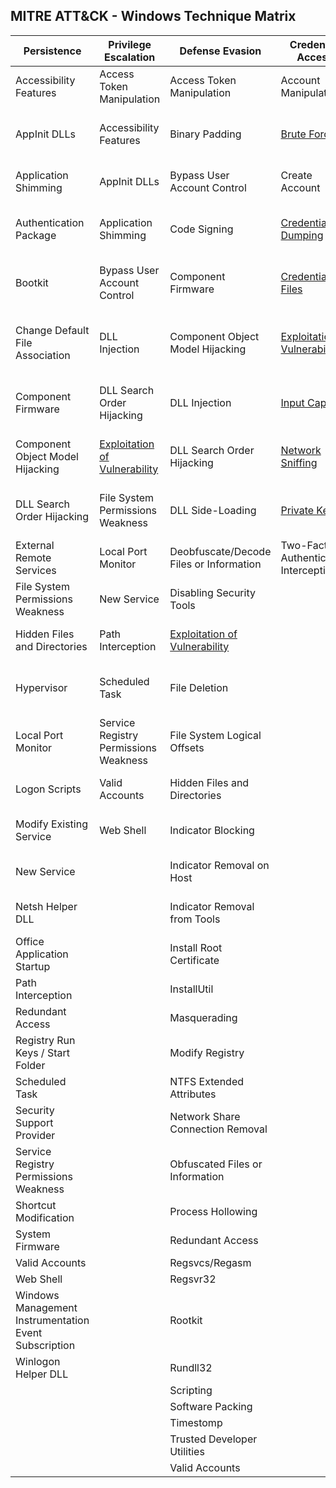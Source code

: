 ## MITRE ATT&CK - Windows Technique Matrix

| Persistence                                           | Privilege Escalation                                                                              | Defense Evasion                                                                                     | Credential Access                                                                                  | Discovery                                                                                                 | Lateral Movement                                                                                          | Execution                          | Collection                                                                               | Exfiltration                                  | Command and Control                                                       | 
|-------------------------------------------------------|---------------------------------------------------------------------------------------------------|-----------------------------------------------------------------------------------------------------|----------------------------------------------------------------------------------------------------|-----------------------------------------------------------------------------------------------------------|-----------------------------------------------------------------------------------------------------------|------------------------------------|------------------------------------------------------------------------------------------|-----------------------------------------------|---------------------------------------------------------------------------| 
| Accessibility Features                                | Access Token Manipulation                                                                         | Access Token Manipulation                                                                           | Account Manipulation                                                                               | [Account Discovery](Techniques/Discovery/Account_discovery.md)                                            | Application Deployment Software                                                                           | Application Shimming               | Audio Capture                                                                            | Automated Exfiltration                        | [Commonly Used Port](Techniques/Command_and_control/Commonly_used_port.md)| 
| AppInit DLLs                                          | Accessibility Features                                                                            | Binary Padding                                                                                      | [Brute Force](Techniques/Credential_access/Brute_force.md)                                         | Application Window Discovery                                                                              | [Exploitation of Vulnerability](Techniques/Lateral_movement/Exploitation_of_vulnerability.md)             | Command-Line Interface             | Automated Collection                                                                     | Data Compressed                               | Communication Through Removable Media                                     | 
| Application Shimming                                  | AppInit DLLs                                                                                      | Bypass User Account Control                                                                         | Create Account                                                                                     | [File and Directory Discovery](Techniques/Discovery/File_and_directory_discovery.md)                      | Logon Scripts                                                                                             | Execution through API              | Clipboard Data                                                                           | Data Encrypted                                | Connection Proxy                                                          | 
| Authentication Package                                | Application Shimming                                                                              | Code Signing                                                                                        | [Credential Dumping](Techniques/Credential_access/Credential_dumping.md)                           | [Network Service Scanning](Techniques/Discovery/Network_service_scanning.md)                              | [Pass the Hash](Techniques/Lateral_movement/Pass_the_hash.md)                                             | Execution through Module Load      | Data Staged                                                                              | Data Transfer Size Limits                     | Custom Command and Control Protocol                                       | 
| Bootkit                                               | Bypass User Account Control                                                                       | Component Firmware                                                                                  | [Credentials in Files](Techniques/Credential_access/Credentials_in_files.md)                       | [Network Share Discovery](Techniques/Discovery/Network_share_discovery.md)                                | [Pass the Ticket](Techniques/Lateral_movement/Pass_the_ticket.md)                                         | Graphical User Interface           | Data from Local System                                                                   | Exfiltration Over Alternative Protocol        | Custom Cryptographic Protocol                                             | 
| Change Default File Association                       | DLL Injection                                                                                     | Component Object Model Hijacking                                                                    | [Exploitation of Vulnerability](Techniques/Privilege_escalation/Exploitation_of_vulnerability.md)  | [Peripheral Device Discovery](Techniques/Discovery/Peripheral_device_discovery.md)                        | [Remote Desktop Protocol](Techniques/Lateral_movement/Remote_desktop_protocol.md)                         | InstallUtil                        | [Data from Network Shared Drive](Techniques/Collection/Data_from_network_shared_drive.md)| Exfiltration Over Command and Control Channel | Data Encoding                                                             | 
| Component Firmware                                    | DLL Search Order Hijacking                                                                        | DLL Injection                                                                                       | [Input Capture](Techniques/Credential_access/Input_capture.md)                                     | Permission Groups Discovery                                                                               | [Remote File Copy](Techniques/Lateral_movement/Remote_file_copy.md)                                       | PowerShell                         | Data from Removable Media                                                                | Exfiltration Over Other Network Medium        | Data Obfuscation                                                          | 
| Component Object Model Hijacking                      | [Exploitation of Vulnerability](Techniques/Privilege_escalation/Exploitation_of_vulnerability.md) | DLL Search Order Hijacking                                                                          | [Network Sniffing](Techniques/Credential_access/Network_sniffing.md)                               | Process Discovery                                                                                         | [Remote Services](Techniques/Lateral_movement/Remote_services.md)                                         | Process Hollowing                  | Email Collection                                                                         | Exfiltration Over Physical Medium             | Fallback Channels                                                         | 
| DLL Search Order Hijacking                            | File System Permissions Weakness                                                                  | DLL Side-Loading                                                                                    | [Private Keys](Techniques/Credential_access/Private_keys.md)                                       | [Query Registry](Techniques/Discovery/Query_registry.md)                                                  | [Replication Through Removable Media](Techniques/Lateral_movement/Replication_through_removable_media.md) | Regsvcs/Regasm                     | [Input Capture](Techniques/Collection/Input_capture.md)                                  | Scheduled Transfer                            | Multi-Stage Channels                                                      | 
| External Remote Services                              | Local Port Monitor                                                                                | Deobfuscate/Decode Files or Information                                                             | Two-Factor Authentication Interception                                                             | [Remote System Discovery](Techniques/Discovery/Remote_system_discovery.md)                                | Shared Webroot                                                                                            | Regsvr32                           | Screen Capture                                                                           |                                               | Multiband Communication                                                   | 
| File System Permissions Weakness                      | New Service                                                                                       | Disabling Security Tools                                                                            |                                                                                                    | Security Software Discovery                                                                               | [Taint Shared Content](Techniques/Lateral_movement/Taint_shared_content.md)                               | Rundll32                           | Video Capture                                                                            |                                               | Multilayer Encryption                                                     | 
| Hidden Files and Directories                          | Path Interception                                                                                 | [Exploitation of Vulnerability](Techniques/Privilege_escalation/Exploitation_of_vulnerability.md)   |                                                                                                    | System Information Discovery                                                                              | Third-party Software                                                                                      | Scheduled Task                     |                                                                                          |                                               | [Remote File Copy](Techniques/Command_and_control/Remote_file_copy.md)    | 
| Hypervisor                                            | Scheduled Task                                                                                    | File Deletion                                                                                       |                                                                                                    | [System Network Configuration Discovery](Techniques/Discovery/System_network_configuration_discovery.md)  | Windows Admin Shares                                                                                      | Scripting                          |                                                                                          |                                               | Standard Application Layer Protocol                                       | 
| Local Port Monitor                                    | Service Registry Permissions Weakness                                                             | File System Logical Offsets                                                                         |                                                                                                    | [System Network Connections Discovery](Techniques/Discovery/System_network_connections_discovery.md)      | Windows Remote Management                                                                                 | Service Execution                  |                                                                                          |                                               | Standard Cryptographic Protocol                                           | 
| Logon Scripts                                         | Valid Accounts                                                                                    | Hidden Files and Directories                                                                        |                                                                                                    | System Owner/User Discovery                                                                               |                                                                                                           | Third-party Software               |                                                                                          |                                               | Standard Non-Application Layer Protocol                                   | 
| Modify Existing Service                               | Web Shell                                                                                         | Indicator Blocking                                                                                  |                                                                                                    | System Service Discovery                                                                                  |                                                                                                           | Trusted Developer Utilities        |                                                                                          |                                               | Uncommonly Used Port                                                      | 
| New Service                                           |                                                                                                   | Indicator Removal on Host                                                                           |                                                                                                    | System Time Discovery                                                                                     |                                                                                                           | Windows Remote Management          |                                                                                          |                                               | Web Service                                                               | 
| Netsh Helper DLL                                      |                                                                                                   | Indicator Removal from Tools                                                                        |                                                                                                    |                                                                                                           |                                                                                                           | Windows Management Instrumentation |                                                                                          |                                               |                                                                           | 
| Office Application Startup                            |                                                                                                   | Install Root Certificate                                                                            |                                                                                                    |                                                                                                           |                                                                                                           |                                    |                                                                                          |                                               |                                                                           | 
| Path Interception                                     |                                                                                                   | InstallUtil                                                                                         |                                                                                                    |                                                                                                           |                                                                                                           |                                    |                                                                                          |                                               |                                                                           | 
| Redundant Access                                      |                                                                                                   | Masquerading                                                                                        |                                                                                                    |                                                                                                           |                                                                                                           |                                    |                                                                                          |                                               |                                                                           | 
| Registry Run Keys / Start Folder                      |                                                                                                   | Modify Registry                                                                                     |                                                                                                    |                                                                                                           |                                                                                                           |                                    |                                                                                          |                                               |                                                                           | 
| Scheduled Task                                        |                                                                                                   | NTFS Extended Attributes                                                                            |                                                                                                    |                                                                                                           |                                                                                                           |                                    |                                                                                          |                                               |                                                                           | 
| Security Support Provider                             |                                                                                                   | Network Share Connection Removal                                                                    |                                                                                                    |                                                                                                           |                                                                                                           |                                    |                                                                                          |                                               |                                                                           | 
| Service Registry Permissions Weakness                 |                                                                                                   | Obfuscated Files or Information                                                                     |                                                                                                    |                                                                                                           |                                                                                                           |                                    |                                                                                          |                                               |                                                                           | 
| Shortcut Modification                                 |                                                                                                   | Process Hollowing                                                                                   |                                                                                                    |                                                                                                           |                                                                                                           |                                    |                                                                                          |                                               |                                                                           | 
| System Firmware                                       |                                                                                                   | Redundant Access                                                                                    |                                                                                                    |                                                                                                           |                                                                                                           |                                    |                                                                                          |                                               |                                                                           | 
| Valid Accounts                                        |                                                                                                   | Regsvcs/Regasm                                                                                      |                                                                                                    |                                                                                                           |                                                                                                           |                                    |                                                                                          |                                               |                                                                           | 
| Web Shell                                             |                                                                                                   | Regsvr32                                                                                            |                                                                                                    |                                                                                                           |                                                                                                           |                                    |                                                                                          |                                               |                                                                           | 
| Windows Management Instrumentation Event Subscription |                                                                                                   | Rootkit                                                                                             |                                                                                                    |                                                                                                           |                                                                                                           |                                    |                                                                                          |                                               |                                                                           | 
| Winlogon Helper DLL                                   |                                                                                                   | Rundll32                                                                                            |                                                                                                    |                                                                                                           |                                                                                                           |                                    |                                                                                          |                                               |                                                                           | 
|                                                       |                                                                                                   | Scripting                                                                                           |                                                                                                    |                                                                                                           |                                                                                                           |                                    |                                                                                          |                                               |                                                                           | 
|                                                       |                                                                                                   | Software Packing                                                                                    |                                                                                                    |                                                                                                           |                                                                                                           |                                    |                                                                                          |                                               |                                                                           | 
|                                                       |                                                                                                   | Timestomp                                                                                           |                                                                                                    |                                                                                                           |                                                                                                           |                                    |                                                                                          |                                               |                                                                           | 
|                                                       |                                                                                                   | Trusted Developer Utilities                                                                         |                                                                                                    |                                                                                                           |                                                                                                           |                                    |                                                                                          |                                               |                                                                           | 
|                                                       |                                                                                                   | Valid Accounts                                                                                      |                                                                                                    |                                                                                                           |                                                                                                           |                                    |                                                                                          |                                               |                                                                           | 

